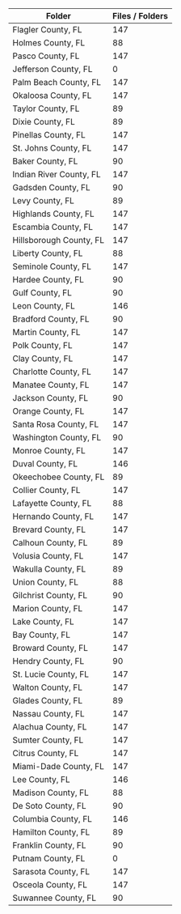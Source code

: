 | Folder                  |   Files / Folders |
|-------------------------|-------------------|
| Flagler County, FL      |               147 |
| Holmes County, FL       |                88 |
| Pasco County, FL        |               147 |
| Jefferson County, FL    |                 0 |
| Palm Beach County, FL   |               147 |
| Okaloosa County, FL     |               147 |
| Taylor County, FL       |                89 |
| Dixie County, FL        |                89 |
| Pinellas County, FL     |               147 |
| St. Johns County, FL    |               147 |
| Baker County, FL        |                90 |
| Indian River County, FL |               147 |
| Gadsden County, FL      |                90 |
| Levy County, FL         |                89 |
| Highlands County, FL    |               147 |
| Escambia County, FL     |               147 |
| Hillsborough County, FL |               147 |
| Liberty County, FL      |                88 |
| Seminole County, FL     |               147 |
| Hardee County, FL       |                90 |
| Gulf County, FL         |                90 |
| Leon County, FL         |               146 |
| Bradford County, FL     |                90 |
| Martin County, FL       |               147 |
| Polk County, FL         |               147 |
| Clay County, FL         |               147 |
| Charlotte County, FL    |               147 |
| Manatee County, FL      |               147 |
| Jackson County, FL      |                90 |
| Orange County, FL       |               147 |
| Santa Rosa County, FL   |               147 |
| Washington County, FL   |                90 |
| Monroe County, FL       |               147 |
| Duval County, FL        |               146 |
| Okeechobee County, FL   |                89 |
| Collier County, FL      |               147 |
| Lafayette County, FL    |                88 |
| Hernando County, FL     |               147 |
| Brevard County, FL      |               147 |
| Calhoun County, FL      |                89 |
| Volusia County, FL      |               147 |
| Wakulla County, FL      |                89 |
| Union County, FL        |                88 |
| Gilchrist County, FL    |                90 |
| Marion County, FL       |               147 |
| Lake County, FL         |               147 |
| Bay County, FL          |               147 |
| Broward County, FL      |               147 |
| Hendry County, FL       |                90 |
| St. Lucie County, FL    |               147 |
| Walton County, FL       |               147 |
| Glades County, FL       |                89 |
| Nassau County, FL       |               147 |
| Alachua County, FL      |               147 |
| Sumter County, FL       |               147 |
| Citrus County, FL       |               147 |
| Miami-Dade County, FL   |               147 |
| Lee County, FL          |               146 |
| Madison County, FL      |                88 |
| De Soto County, FL      |                90 |
| Columbia County, FL     |               146 |
| Hamilton County, FL     |                89 |
| Franklin County, FL     |                90 |
| Putnam County, FL       |                 0 |
| Sarasota County, FL     |               147 |
| Osceola County, FL      |               147 |
| Suwannee County, FL     |                90 |